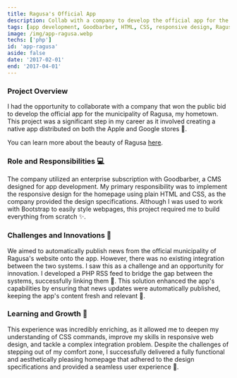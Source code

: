 ```yaml
---
title: Ragusa's Official App 
description: Collab with a company to develop the official app for the municipality of Ragusa.
tags: [app development, Goodbarber, HTML, CSS, responsive design, Ragusa, PHP, RSS feed]
image: /img/app-ragusa.webp
techs: ['php']
id: 'app-ragusa'
aside: false
date: '2017-02-01'
end: '2017-04-01'
---
```


### Project Overview 

I had the opportunity to collaborate with a company that won the public bid to develop the official app for the municipality of Ragusa, my hometown. This project was a significant step in my career as it involved creating a native app distributed on both the Apple and Google stores 📱. 

You can learn more about the beauty of Ragusa [here](https://www.italia.it/it/sicilia/ragusa). 

### Role and Responsibilities 💻

The company utilized an enterprise subscription with Goodbarber, a CMS designed for app development. My primary responsibility was to implement the responsive design for the homepage using plain HTML and CSS, as the company provided the design specifications. Although I was used to work with Bootstrap to easily style webpages, this project required me to build everything from scratch ✨.

### Challenges and Innovations 🚀

We aimed to automatically publish news from the official municipality of Ragusa's website onto the app. However, there was no existing integration between the two systems. I saw this as a challenge and an opportunity for innovation. I developed a PHP RSS feed to bridge the gap between the systems, successfully linking them 🔗. This solution enhanced the app's capabilities by ensuring that news updates were automatically published, keeping the app's content fresh and relevant 📰.

### Learning and Growth 💪

This experience was incredibly enriching, as it allowed me to deepen my understanding of CSS commands, improve my skills in responsive web design, and tackle a complex integration problem. Despite the challenges of stepping out of my comfort zone, I successfully delivered a fully functional and aesthetically pleasing homepage that adhered to the design specifications and provided a seamless user experience 🎉.

